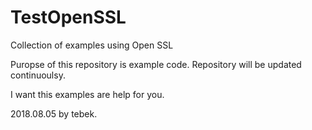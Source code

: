 # TestOpenSSL
Collection of examples using Open SSL

Puropse of this repository is example code.
Repository will be updated continuoulsy.

I want this examples are help for you.

2018.08.05 by tebek.
